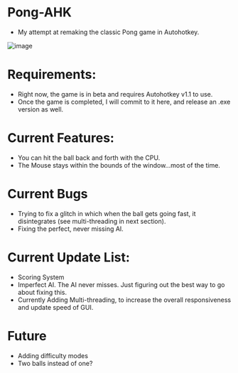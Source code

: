 # Pong-AHK
- My attempt at remaking the classic Pong game in Autohotkey.

![image](https://github.com/user-attachments/assets/d5b63f4e-2edb-4cdd-ac1d-a7eb2d8e7b16)


# Requirements:
- Right now, the game is in beta and requires Autohotkey v1.1 to use.
- Once the game is completed, I will commit to it here, and release an .exe version as well.

# Current Features:
- You can hit the ball back and forth with the CPU.
- The Mouse stays within the bounds of the window...most of the time.

# Current Bugs
- Trying to fix a glitch in which when the ball gets going fast, it disintegrates (see multi-threading in next section).
- Fixing the perfect, never missing AI.

# Current Update List:
- Scoring System
- Imperfect AI. The AI never misses. Just figuring out the best way to go about fixing this.
- Currently Adding Multi-threading, to increase the overall responsiveness and update speed of GUI.

# Future
- Adding difficulty modes
- Two balls instead of one?
